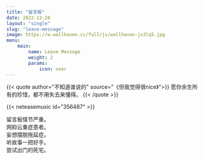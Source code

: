 ```yaml
---
title: "留言板"
date: 2022-12-28
layout: "single"
slug: "leave-message"
image: https://w.wallhaven.cc/full/jx/wallhaven-jx3lq5.jpg
menu:
    main:
        name: Leave Message
        weight: 2
        params: 
            icon: user
---
```

{{< quote author="不知道谁说的" source="《但我觉得很nice》">}}
愿你余生所有的珍惜，都不用失去来懂得。
{{< /quote >}}

{{< neteasemusic id="356487" >}}


留言板情节严重。  
网抑云重症患者。  
妄想摆脱拖延症。  
听故事一把好手。  
尝试出门的死宅。
